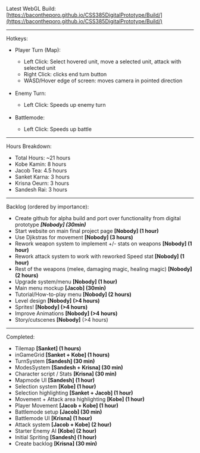 Latest WebGL Build: [https://bacontheporo.github.io/CSS385DigitalPrototype/Build/](https://bacontheporo.github.io/CSS385DigitalPrototype/Build/)

***

Hotkeys:
<ul> 
 <li> Player Turn (Map): </li>
 <ul>
  <li> Left Click: Select hovered unit, move a selected unit, attack with selected unit </li>
  <li> Right Click: clicks end turn button </li>
  <li> WASD/Hover edge of screen: moves camera in pointed direction </li>
 </ul>
 <br>
 <li> Enemy Turn: </li>
 <ul> 
  <li> Left Click: Speeds up enemy turn </li>
 </ul>
 <br>
 <li> Battlemode: </li>
 <ul>
  <li> Left Click: Speeds up battle </li>
 </ul>
</ul>

*** 

Hours Breakdown: 
<ul>
  <li> Total Hours: ~21 hours </li>
  <li> Kobe Kamin: 8 hours </li>
  <li> Jacob Tea: 4.5 hours </li>
  <li> Sanket Karna: 3 hours </li>
  <li> Krisna Oeurn: 3 hours </li>
  <li> Sandesh Rai: 3 hours </li>
 </ul>

***

Backlog (ordered by importance): 
<ul>
 <li> Create github for alpha build and port over functionality from digital prototype <em><strong>[Nobody] (30min)</strong></em> </li>
 <li> Start website on main final project page <strong>[Nobody] (1 hour)</strong> </li>
 <li> Use Djikstras for movement <strong>[Nobody] (3 hours)</strong> </li>
 <li> Rework weapon system to implement +/- stats on weapons <strong>[Nobody] (1 hour)</strong> </li>
 <li> Rework attack system to work with reworked Speed stat <strong>[Nobody] (1 hour)</strong> </li>
 <li> Rest of the weapons (melee, damaging magic, healing magic) <strong>[Nobody] (2 hours)</strong> </li>
 <li> Upgrade system/menu <strong>[Nobody] (1 hour)</strong>  </li>
 <li> Main menu mockup <strong>[Jacob] (30min)</strong>  </li>
 <li> Tutorial/How-to-play menu <strong>[Nobody] (2 hours)</strong>  </li>
 <li> Level design <strong>[Nobody] (>4 hours)</strong>  </li>
 <li> Sprites! <strong>[Nobody] (>4 hours)</strong> </li>
 <li> Improve Animations <strong>[Nobody] (>4 hours) </strong></li>
 <li> Story/cutscenes <strong>[Nobody]</strong> (>4 hours) </li>
</ul>

***

Completed:
<ul>
 <li> Tilemap <strong>[Sanket] (1 hours)</strong> </li>
 <li> inGameGrid <strong>[Sanket + Kobe] (1 hours)</strong>  </li>
 <li> TurnSystem <strong>[Sandesh] (30 min)</strong>  </li>
 <li> ModesSystem <strong>[Sandesh + Krisna] (30 min)</strong>  </li>
 <li> Character script / Stats <strong>[Krisna] (30 min)</strong>  </li>
 <li> Mapmode UI <strong>[Sandesh] (1 hour)</strong>  </li>
 <li> Selection system <strong>[Kobe] (1 hour)</strong>  </li>
 <li> Selection highlighting <strong>[Sanket + Jacob] (1 hour)</strong>  </li>
 <li> Movement + Attack area highlighting <strong>[Kobe] (1 hour)</strong>  </li>
 <li> Player Movement <strong>[Jacob + Kobe] (1 hour)</strong>  </li>
 <li> Battlemode setup <strong>[Jacob] (30 min)</strong>  </li>
 <li> Battlemode UI <strong>[Krisna] (1 hour)</strong>  </li>
 <li> Attack system <strong>[Jacob + Kobe] (2 hour)</strong>  </li>
 <li> Starter Enemy AI <strong>[Kobe] (2 hour)</strong> </li>
 <li> Initial Spriting <strong>[Sandesh] (1 hour)</strong> </li>
 <li> Create backlog <strong>[Krisna] (30 min)</strong> </li>
</ul>
